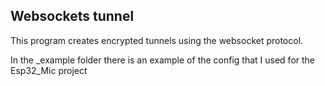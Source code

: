 ## Websockets tunnel
This program creates encrypted tunnels using the websocket protocol.

In the _example folder there is an example of the config that I used for the Esp32_Mic project
